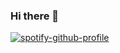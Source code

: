 ### Hi there 👋
 [![spotify-github-profile](https://spotify-github-profile.vercel.app/api/view?uid=31wav5un5zbmg6aymoar7iaz234y&cover_image=true&theme=default&bar_color=53b14f&bar_color_cover=true)](https://spotify-github-profile.vercel.app/api/view?uid=31wav5un5zbmg6aymoar7iaz234y&redirect=true)

